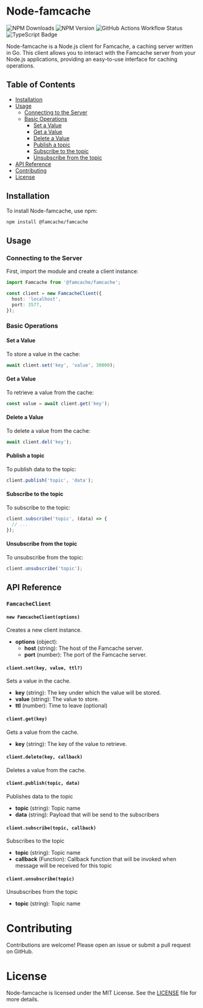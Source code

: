 # Node-famcache

![NPM Downloads](https://img.shields.io/npm/dw/%40famcache%2Ffamcache)
![NPM Version](https://img.shields.io/npm/v/%40famcache%2Ffamcache)
![GitHub Actions Workflow Status](https://img.shields.io/github/actions/workflow/status/famcache/node-famcache/lint_and_test.yml)
![TypeScript Badge](https://img.shields.io/badge/TypeScript-3178C6?logo=typescript&logoColor=fff&style=flat)




Node-famcache is a Node.js client for Famcache, a caching server written in Go. This client allows you to interact with the Famcache server from your Node.js applications, providing an easy-to-use interface for caching operations.

## Table of Contents

- [Installation](#installation)
- [Usage](#usage)
  - [Connecting to the Server](#connecting-to-the-server)
  - [Basic Operations](#basic-operations)
    - [Set a Value](#set-a-value)
    - [Get a Value](#get-a-value)
    - [Delete a Value](#delete-a-value)
    - [Publish a topic](#publish-a-topic)
    - [Subscribe to the topic](#subscribe-to-the-topic)
    - [Unsubscribe from the topic](#unsubscribe-from-the-topic)
- [API Reference](#api-reference)
- [Contributing](#contributing)
- [License](#license)

## Installation

To install Node-famcache, use npm:

```sh
npm install @famcache/famcache
```

## Usage

### Connecting to the Server

First, import the module and create a client instance:

```ts
import Famcache from '@famcache/famcache';

const client = new FamcacheClient({
  host: 'localhost',
  port: 3577,
});
```

### Basic Operations

#### Set a Value

To store a value in the cache:

```ts
await client.set('key', 'value', 30000);
```

#### Get a Value

To retrieve a value from the cache:

```ts
const value = await client.get('key');
```

#### Delete a Value

To delete a value from the cache:

```ts
await client.del('key');
```


#### Publish a topic

To publish data to the topic:
```ts
client.publish('topic', 'data');
```

#### Subscribe to the topic

To subscribe to the topic:
```ts
client.subscribe('topic', (data) => {
  // ...
});
```

#### Unsubscribe from the topic

To unsubscribe from the topic:
```ts
client.unsubscribe('topic');
```

## API Reference

### `FamcacheClient`

#### `new FamcacheClient(options)`

Creates a new client instance.

- **options** (object):
  - **host** (string): The host of the Famcache server.
  - **port** (number): The port of the Famcache server.

#### `client.set(key, value, ttl?)`

Sets a value in the cache.

- **key** (string): The key under which the value will be stored.
- **value** (string): The value to store.
- **ttl** (number): Time to leave (optional)

#### `client.get(key)`

Gets a value from the cache.

- **key** (string): The key of the value to retrieve.

#### `client.delete(key, callback)`

Deletes a value from the cache.

#### `client.publish(topic, data)`

Publishes data to the topic

- **topic** (string): Topic name
- **data** (string): Payload that will be send to the subscribers

#### `client.subscribe(topic, callback)`

Subscribes to the topic

- **topic** (string): Topic name
- **callback** (Function): Callback function that will be invoked when message will be received for this topic


#### `client.unsubscribe(topic)`

Unsubscribes from the topic

- **topic** (string): Topic name

# Contributing

Contributions are welcome! Please open an issue or submit a pull request on GitHub.

# License

Node-famcache is licensed under the MIT License. See the [LICENSE](./LICENSE) file for more details.
